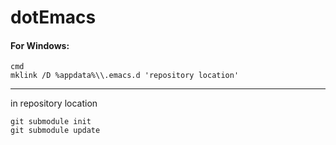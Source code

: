 # dotEmacs

#### For Windows:
```
cmd
mklink /D %appdata%\\.emacs.d 'repository location'
```
---


in repository location
```
git submodule init
git submodule update
```

